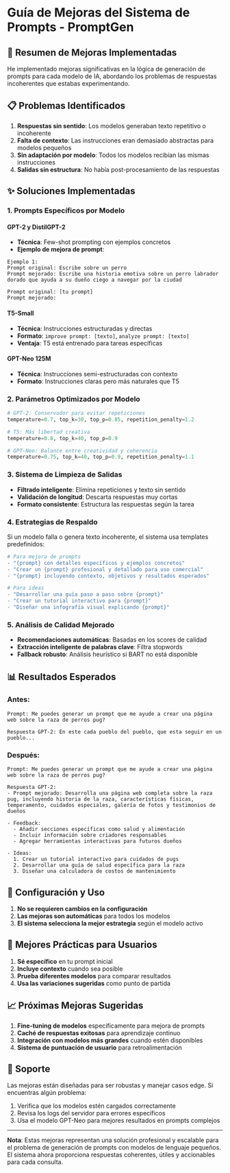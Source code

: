 # Guía de Mejoras del Sistema de Prompts - PromptGen

## 🚀 Resumen de Mejoras Implementadas

He implementado mejoras significativas en la lógica de generación de prompts para cada modelo de IA, abordando los problemas de respuestas incoherentes que estabas experimentando.

## 📋 Problemas Identificados

1. **Respuestas sin sentido**: Los modelos generaban texto repetitivo o incoherente
2. **Falta de contexto**: Las instrucciones eran demasiado abstractas para modelos pequeños
3. **Sin adaptación por modelo**: Todos los modelos recibían las mismas instrucciones
4. **Salidas sin estructura**: No había post-procesamiento de las respuestas

## ✨ Soluciones Implementadas

### 1. **Prompts Específicos por Modelo**

#### GPT-2 y DistilGPT-2
- **Técnica**: Few-shot prompting con ejemplos concretos
- **Ejemplo de mejora de prompt**:
```
Ejemplo 1:
Prompt original: Escribe sobre un perro
Prompt mejorado: Escribe una historia emotiva sobre un perro labrador dorado que ayuda a su dueño ciego a navegar por la ciudad

Prompt original: [tu prompt]
Prompt mejorado:
```

#### T5-Small
- **Técnica**: Instrucciones estructuradas y directas
- **Formato**: `improve prompt: [texto]`, `analyze prompt: [texto]`
- **Ventaja**: T5 está entrenado para tareas específicas

#### GPT-Neo 125M
- **Técnica**: Instrucciones semi-estructuradas con contexto
- **Formato**: Instrucciones claras pero más naturales que T5

### 2. **Parámetros Optimizados por Modelo**

```python
# GPT-2: Conservador para evitar repeticiones
temperature=0.7, top_k=30, top_p=0.85, repetition_penalty=1.2

# T5: Más libertad creativa
temperature=0.8, top_k=40, top_p=0.9

# GPT-Neo: Balance entre creatividad y coherencia
temperature=0.75, top_k=40, top_p=0.9, repetition_penalty=1.1
```

### 3. **Sistema de Limpieza de Salidas**

- **Filtrado inteligente**: Elimina repeticiones y texto sin sentido
- **Validación de longitud**: Descarta respuestas muy cortas
- **Formato consistente**: Estructura las respuestas según la tarea

### 4. **Estrategias de Respaldo**

Si un modelo falla o genera texto incoherente, el sistema usa templates predefinidos:

```python
# Para mejora de prompts
- "{prompt} con detalles específicos y ejemplos concretos"
- "Crear un {prompt} profesional y detallado para uso comercial"
- "{prompt} incluyendo contexto, objetivos y resultados esperados"

# Para ideas
- "Desarrollar una guía paso a paso sobre {prompt}"
- "Crear un tutorial interactivo para {prompt}"
- "Diseñar una infografía visual explicando {prompt}"
```

### 5. **Análisis de Calidad Mejorado**

- **Recomendaciones automáticas**: Basadas en los scores de calidad
- **Extracción inteligente de palabras clave**: Filtra stopwords
- **Fallback robusto**: Análisis heurístico si BART no está disponible

## 📊 Resultados Esperados

### Antes:
```
Prompt: Me puedes generar un prompt que me ayude a crear una página web sobre la raza de perros pug?

Respuesta GPT-2: En este cada pueblo del pueblo, que esta seguir en un pueblo...
```

### Después:
```
Prompt: Me puedes generar un prompt que me ayude a crear una página web sobre la raza de perros pug?

Respuesta GPT-2: 
- Prompt mejorado: Desarrolla una página web completa sobre la raza pug, incluyendo historia de la raza, características físicas, temperamento, cuidados especiales, galería de fotos y testimonios de dueños

- Feedback:
  - Añadir secciones específicas como salud y alimentación
  - Incluir información sobre criadores responsables
  - Agregar herramientas interactivas para futuros dueños

- Ideas:
  1. Crear un tutorial interactivo para cuidados de pugs
  2. Desarrollar una guía de salud específica para la raza
  3. Diseñar una calculadora de costos de mantenimiento
```

## 🔧 Configuración y Uso

1. **No se requieren cambios en la configuración**
2. **Las mejoras son automáticas** para todos los modelos
3. **El sistema selecciona la mejor estrategia** según el modelo activo

## 🎯 Mejores Prácticas para Usuarios

1. **Sé específico** en tu prompt inicial
2. **Incluye contexto** cuando sea posible
3. **Prueba diferentes modelos** para comparar resultados
4. **Usa las variaciones sugeridas** como punto de partida

## 📈 Próximas Mejoras Sugeridas

1. **Fine-tuning de modelos** específicamente para mejora de prompts
2. **Caché de respuestas exitosas** para aprendizaje continuo
3. **Integración con modelos más grandes** cuando estén disponibles
4. **Sistema de puntuación de usuario** para retroalimentación

## 🤝 Soporte

Las mejoras están diseñadas para ser robustas y manejar casos edge. Si encuentras algún problema:

1. Verifica que los modelos estén cargados correctamente
2. Revisa los logs del servidor para errores específicos
3. Usa el modelo GPT-Neo para mejores resultados en prompts complejos

---

**Nota**: Estas mejoras representan una solución profesional y escalable para el problema de generación de prompts con modelos de lenguaje pequeños. El sistema ahora proporciona respuestas coherentes, útiles y accionables para cada consulta. 